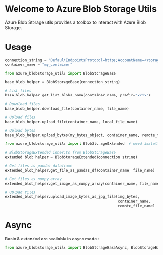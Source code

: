 # Welcome to Azure Blob Storage Utils

Azure Blob Storage utils provides a toolbox to interact with Azure Blob Storage.

# Usage

```py title="Define credentials"
connection_string = "DefaultEndpointsProtocol=https;AccountName=<storage_account_name>;AccountKey=<storage_account_key>;EndpointSuffix=core.windows.net"
container_name = "my_container"
```


```py title="Basic usage"
from azure_blobstorage_utils import BlobStorageBase

base_blob_helper = BlobStorageBase(connection_string)

# List files
base_blob_helper.get_list_blobs_name(container_name, prefix="xxxx")

# Download files
base_blob_helper.download_file(container_name, file_name)

# Upload files
base_blob_helper.upload_file(container_name, local_file_name)

# Upload bytes
base_blob_helper.upload_bytes(my_bytes_object, container_name, remote_file_name)
```

```py title="Extended usage"
from azure_blobstorage_utils import BlobStorageExtended  # need installation with extras !

# BlobStorageExtended inherits from BlobStorageBase
extended_blob_helper = BlobStorageExtended(connection_string)

# Get files as pandas dataframe
extended_blob_helper.get_file_as_pandas_df(container_name, file_name)

# Get files as numpy array
extended_blob_helper.get_image_as_numpy_array(container_name, file_name)

# Upload files
extended_blob_helper.upload_image_bytes_as_jpg_file(img_bytes,
                                                    container_name,
                                                    remote_file_name)
```

# Async

Basic & extended are available in async mode :

```py title="Async Mode"
from azure_blobstorage_utils import BlobStorageBaseAsync, BlobStorageExtendedAsync
```